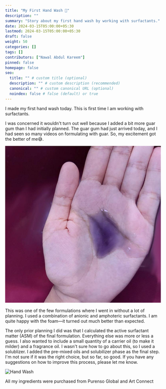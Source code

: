 ```yaml
---
title: "My First Hand Wash 🧴"
description: ""
summary: "Story about my first hand wash by working with surfactants."
date: 2024-03-15T05:00:00+05:30
lastmod: 2024-03-15T05:00:00+05:30
draft: false
weight: 50
categories: []
tags: []
contributors: ["Nawal Abdul Kareem"]
pinned: false
homepage: false
seo:
  title: "" # custom title (optional)
  description: "" # custom description (recommended)
  canonical: "" # custom canonical URL (optional)
  noindex: false # false (default) or true
---
```



I made my first hand wash today. This is first time I am working with surfactants.

I was concerned it wouldn't turn out well because I added a bit more guar gum than I had initially planned. The guar gum had just arrived today, and I had seen so many videos on formulating with guar. So, my excitement got the better of me😅.

![Hand Wash](./img/handwash1.jpeg)


This was one of the few formulations where I went in without a lot of planning. I used a combination of anionic and amphoteric surfactants. I am quite happy with the foam—it turned out much better than expected.

The only prior planning I did was that I calculated the active surfactant matter (ASM) of the final formulation. Everything else was more or less a guess. I also wanted to include a small quantity of a carrier oil (to make it milder) and a fragrance oil. I wasn't sure how to go about this, so I used a solublizer. I added the pre-mixed oils and solubilizer phase as the final step. I'm not sure if it was the right choice, but so far, so good. If you have any suggestions on how to improve this process, please let me know.

![Hand Wash](./img/handwash2.jpeg)

All my ingredients were purchased from Purenso Global and Art Connect
